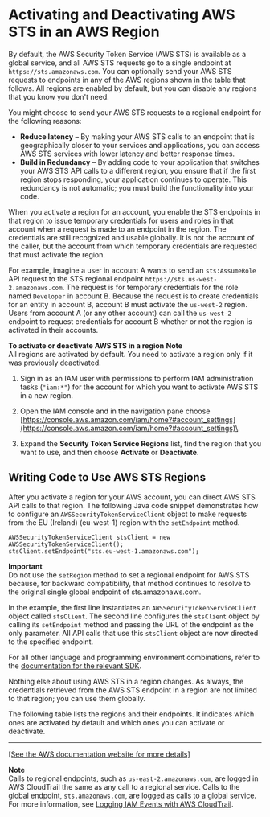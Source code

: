 # Activating and Deactivating AWS STS in an AWS Region<a name="id_credentials_temp_enable-regions"></a>

By default, the AWS Security Token Service \(AWS STS\) is available as a global service, and all AWS STS requests go to a single endpoint at `https://sts.amazonaws.com`\. You can optionally send your AWS STS requests to endpoints in any of the AWS regions shown in the table that follows\. All regions are enabled by default, but you can disable any regions that you know you don't need\.

You might choose to send your AWS STS requests to a regional endpoint for the following reasons:
+ **Reduce latency** – By making your AWS STS calls to an endpoint that is geographically closer to your services and applications, you can access AWS STS services with lower latency and better response times\.
+ **Build in Redundancy** – By adding code to your application that switches your AWS STS API calls to a different region, you ensure that if the first region stops responding, your application continues to operate\. This redundancy is not automatic; you must build the functionality into your code\.

When you activate a region for an account, you enable the STS endpoints in that region to issue temporary credentials for users and roles in that account when a request is made to an endpoint in the region\. The credentials are still recognized and usable globally\. It is not the account of the caller, but the account from which temporary credentials are requested that must activate the region\.

For example, imagine a user in account A wants to send an `sts:AssumeRole` API request to the STS regional endpoint `https://sts.us-west-2.amazonaws.com`\. The request is for temporary credentials for the role named `Developer` in account B\. Because the request is to create credentials for an entity in account B, account B must activate the `us-west-2` region\. Users from account A \(or any other account\) can call the `us-west-2` endpoint to request credentials for account B whether or not the region is activated in their accounts\.

**To activate or deactivate AWS STS in a region**
**Note**  
All regions are activated by default\. You need to activate a region only if it was previously deactivated\.

1. Sign in as an IAM user with permissions to perform IAM administration tasks \(`"iam:*"`\) for the account for which you want to activate AWS STS in a new region\.

1. Open the IAM console and in the navigation pane choose [https://console.aws.amazon.com/iam/home?#account_settings](https://console.aws.amazon.com/iam/home?#account_settings)\. 

1. Expand the **Security Token Service Regions** list, find the region that you want to use, and then choose **Activate** or **Deactivate**\.

## Writing Code to Use AWS STS Regions<a name="id_credentials_temp_enable-regions_writing_code"></a>

After you activate a region for your AWS account, you can direct AWS STS API calls to that region\. The following Java code snippet demonstrates how to configure an `AWSSecurityTokenServiceClient` object to make requests from the EU \(Ireland\) \(eu\-west\-1\) region with the `setEndpoint` method\.

```
AWSSecurityTokenServiceClient stsClient = new AWSSecurityTokenServiceClient();
stsClient.setEndpoint("sts.eu-west-1.amazonaws.com");
```

**Important**  
Do not use the `setRegion` method to set a regional endpoint for AWS STS because, for backward compatibility, that method continues to resolve to the original single global endpoint of sts\.amazonaws\.com\. 

In the example, the first line instantiates an `AWSSecurityTokenServiceClient` object called `stsClient`\. The second line configures the `stsClient` object by calling its `setEndpoint` method and passing the URL of the endpoint as the only parameter\. All API calls that use this `stsClient` object are now directed to the specified endpoint\.

For all other language and programming environment combinations, refer to the [documentation for the relevant SDK](https://aws.amazon.com/tools/)\. 

Nothing else about using AWS STS in a region changes\. As always, the credentials retrieved from the AWS STS endpoint in a region are not limited to that region; you can use them globally\.

The following table lists the regions and their endpoints\. It indicates which ones are activated by default and which ones you can activate or deactivate\.


****  
[\[See the AWS documentation website for more details\]](http://docs.aws.amazon.com/IAM/latest/UserGuide/id_credentials_temp_enable-regions.html)

**Note**  
Calls to regional endpoints, such as `us-east-2.amazonaws.com`, are logged in AWS CloudTrail the same as any call to a regional service\. Calls to the global endpoint, `sts.amazonaws.com`, are logged as calls to a global service\. For more information, see [Logging IAM Events with AWS CloudTrail](cloudtrail-integration.md)\.